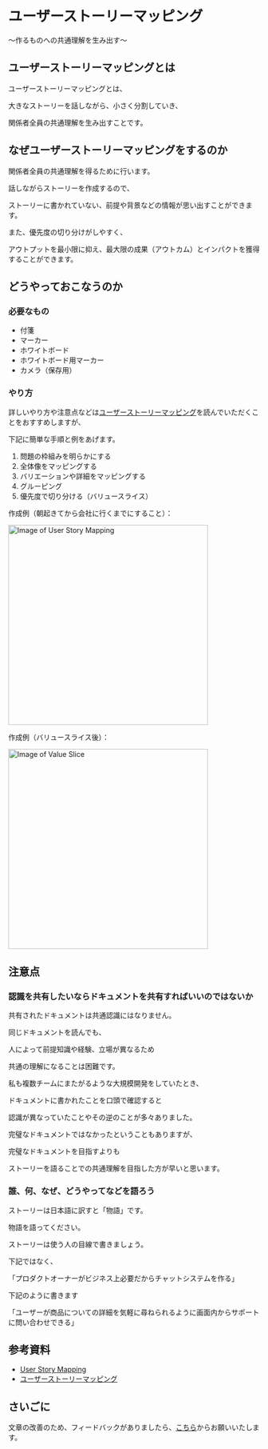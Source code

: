 # ユーザーストーリーマッピング

〜作るものへの共通理解を生み出す〜

## ユーザーストーリーマッピングとは

ユーザーストーリーマッピングとは、

大きなストーリーを話しながら、小さく分割していき、

関係者全員の共通理解を生み出すことです。

## なぜユーザーストーリーマッピングをするのか

関係者全員の共通理解を得るために行います。

話しながらストーリーを作成するので、

ストーリーに書かれていない、前提や背景などの情報が思い出すことができます。

また、優先度の切り分けがしやすく、

アウトプットを最小限に抑え、最大限の成果（アウトカム）とインパクトを獲得することができます。

## どうやっておこなうのか

### 必要なもの

* 付箋
* マーカー
* ホワイトボード
* ホワイトボード用マーカー
* カメラ（保存用）

### やり方

詳しいやり方や注意点などは[ユーザーストーリーマッピング](https://www.amazon.co.jp/%E3%83%A6%E3%83%BC%E3%82%B6%E3%83%BC%E3%82%B9%E3%83%88%E3%83%BC%E3%83%AA%E3%83%BC%E3%83%9E%E3%83%83%E3%83%94%E3%83%B3%E3%82%B0-Jeff-Patton/dp/4873117321)を読んでいただくことをおすすめしますが、

下記に簡単な手順と例をあげます。

1. 問題の枠組みを明らかにする
1. 全体像をマッピングする
1. バリエーションや詳細をマッピングする
1. グルーピング
1. 優先度で切り分ける（バリュースライス）

作成例（朝起きてから会社に行くまでにすること）：

<img src="/user-story-mapping.jpg" alt="Image of User Story Mapping" width="400"/>

作成例（バリュースライス後）：

<img src="/user-story-mapping-value-slice.jpg" alt="Image of Value Slice" width="400"/>

## 注意点

### 認識を共有したいならドキュメントを共有すればいいのではないか

共有されたドキュメントは共通認識にはなりません。

同じドキュメントを読んでも、

人によって前提知識や経験、立場が異なるため

共通の理解になることは困難です。

私も複数チームにまたがるような大規模開発をしていたとき、

ドキュメントに書かれたことを口頭で確認すると

認識が異なっていたことやその逆のことが多々ありました。

完璧なドキュメントではなかったということもありますが、

完璧なドキュメントを目指すよりも

ストーリーを語ることでの共通理解を目指した方が早いと思います。

### 誰、何、なぜ、どうやってなどを語ろう

ストーリーは日本語に訳すと「物語」です。

物語を語ってください。

ストーリーは使う人の目線で書きましょう。

下記ではなく、

「プロダクトオーナーがビジネス上必要だからチャットシステムを作る」

下記のように書きます

「ユーザーが商品についての詳細を気軽に尋ねられるように画面内からサポートに問い合わせできる」

## 参考資料
* [User Story Mapping](https://openpracticelibrary.com/practice/user-story-mapping/)
* [ユーザーストーリーマッピング](https://www.amazon.co.jp/%E3%83%A6%E3%83%BC%E3%82%B6%E3%83%BC%E3%82%B9%E3%83%88%E3%83%BC%E3%83%AA%E3%83%BC%E3%83%9E%E3%83%83%E3%83%94%E3%83%B3%E3%82%B0-Jeff-Patton/dp/4873117321)

## さいごに

文章の改善のため、フィードバックがありましたら、[こちら](https://forms.gle/TKUJ2Gs9EoH2jQvp7)からお願いいたします。
